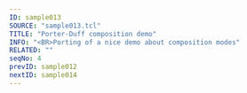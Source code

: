 ```yaml
---
ID: sample013
SOURCE: "sample013.tcl"
TITLE: "Porter-Duff composition demo"
INFO: "<BR>Porting of a nice demo about composition modes"
RELATED: ""
seqNo: 4
prevID: sample012
nextID: sample014
---
```

